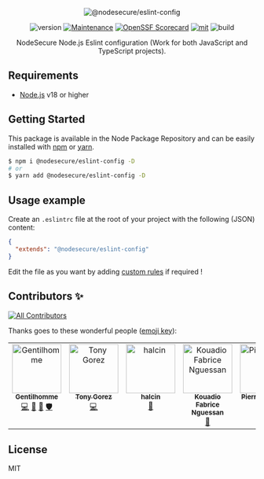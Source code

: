<p align="center">
  <img src="https://user-images.githubusercontent.com/4438263/226010231-9cf0323b-904a-472e-a35f-2349853da06e.jpg" alt="@nodesecure/eslint-config">
</p>

<div align="center">
  
![version](https://img.shields.io/badge/dynamic/json.svg?style=for-the-badge&url=https://raw.githubusercontent.com/NodeSecure/eslint-config/master/package.json&query=$.version&label=Version)
[![Maintenance](https://img.shields.io/badge/Maintained%3F-yes-green.svg?style=for-the-badge)](https://github.com/NodeSecure/eslint-config/graphs/commit-activity)
[![OpenSSF
Scorecard](https://api.securityscorecards.dev/projects/github.com/NodeSecure/eslint-config/badge?style=for-the-badge)](https://api.securityscorecards.dev/projects/github.com/NodeSecure/eslint-config?style=for-the-badge)
[![mit](https://img.shields.io/github/license/NodeSecure/eslint-config.svg?style=for-the-badge)](https://github.com/NodeSecure/eslint-config/blob/master/LICENSE)
![build](https://img.shields.io/github/actions/workflow/status/NodeSecure/eslint-config/node.js.yml?style=for-the-badge)
  
</div>

<div align="center">NodeSecure Node.js Eslint configuration (Work for both JavaScript and TypeScript projects).</div>

## Requirements

- [Node.js](https://nodejs.org/en/) v18 or higher

## Getting Started

This package is available in the Node Package Repository and can be easily installed with [npm](https://docs.npmjs.com/getting-started/what-is-npm) or [yarn](https://yarnpkg.com).

```bash
$ npm i @nodesecure/eslint-config -D
# or
$ yarn add @nodesecure/eslint-config -D
```

## Usage example

Create an `.eslintrc` file at the root of your project with the following (JSON) content:

```json
{
  "extends": "@nodesecure/eslint-config"
}
```

Edit the file as you want by adding [custom rules](https://eslint.org/docs/rules/) if required !

## Contributors ✨

<!-- ALL-CONTRIBUTORS-BADGE:START - Do not remove or modify this section -->

[![All Contributors](https://img.shields.io/badge/all_contributors-5-orange.svg?style=flat-square)](#contributors-)

<!-- ALL-CONTRIBUTORS-BADGE:END -->

Thanks goes to these wonderful people ([emoji key](https://allcontributors.org/docs/en/emoji-key)):

<!-- ALL-CONTRIBUTORS-LIST:START - Do not remove or modify this section -->
<!-- prettier-ignore-start -->
<!-- markdownlint-disable -->
<table>
  <tbody>
    <tr>
      <td align="center" valign="top" width="14.28%"><a href="https://www.linkedin.com/in/thomas-gentilhomme/"><img src="https://avatars.githubusercontent.com/u/4438263?v=4?s=100" width="100px;" alt="Gentilhomme"/><br /><sub><b>Gentilhomme</b></sub></a><br /><a href="https://github.com/NodeSecure/eslint-config/commits?author=fraxken" title="Code">💻</a> <a href="https://github.com/NodeSecure/eslint-config/commits?author=fraxken" title="Documentation">📖</a> <a href="https://github.com/NodeSecure/eslint-config/pulls?q=is%3Apr+reviewed-by%3Afraxken" title="Reviewed Pull Requests">👀</a> <a href="#security-fraxken" title="Security">🛡️</a></td>
      <td align="center" valign="top" width="14.28%"><a href="http://tonygo.dev"><img src="https://avatars.githubusercontent.com/u/22824417?v=4?s=100" width="100px;" alt="Tony Gorez"/><br /><sub><b>Tony Gorez</b></sub></a><br /><a href="https://github.com/NodeSecure/eslint-config/commits?author=tony-go" title="Code">💻</a></td>
      <td align="center" valign="top" width="14.28%"><a href="https://github.com/halcin"><img src="https://avatars.githubusercontent.com/u/7302407?v=4?s=100" width="100px;" alt="halcin"/><br /><sub><b>halcin</b></sub></a><br /><a href="#maintenance-halcin" title="Maintenance">🚧</a></td>
      <td align="center" valign="top" width="14.28%"><a href="https://github.com/fabnguess"><img src="https://avatars.githubusercontent.com/u/72697416?v=4?s=100" width="100px;" alt="Kouadio Fabrice Nguessan"/><br /><sub><b>Kouadio Fabrice Nguessan</b></sub></a><br /><a href="#maintenance-fabnguess" title="Maintenance">🚧</a></td>
      <td align="center" valign="top" width="14.28%"><a href="https://github.com/PierreDemailly"><img src="https://avatars.githubusercontent.com/u/39910767?v=4?s=100" width="100px;" alt="PierreDemailly"/><br /><sub><b>PierreDemailly</b></sub></a><br /><a href="https://github.com/NodeSecure/eslint-config/commits?author=PierreDemailly" title="Code">💻</a> <a href="#maintenance-PierreDemailly" title="Maintenance">🚧</a></td>
    </tr>
  </tbody>
</table>

<!-- markdownlint-restore -->
<!-- prettier-ignore-end -->

<!-- ALL-CONTRIBUTORS-LIST:END -->

## License

MIT
